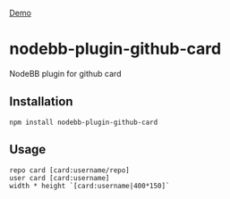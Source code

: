 [Demo](http://swift.tf/topic/94/github-card-plugin)

# nodebb-plugin-github-card

NodeBB plugin for github card

## Installation

    npm install nodebb-plugin-github-card


## Usage
```
repo card [card:username/repo]
user card [card:username]
width * height `[card:username|400*150]`
```
